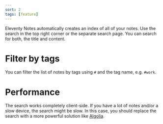 ```yaml
---
sort: 2
tags: [feature]
---
```


Eleventy Notes automatically creates an index of all of your notes. Use the search in the top right corner or the separate search page. You can search for both, the title and content.

# Filter by tags

You can filter the list of notes by tags using `#` and the tag name, e.g. `#work`.

# Performance

The search works completely client-side. If you have a lot of notes and/or a slow device, the search might be slow. In this case, you should replace the search with a more powerful solution like [Algolia](https://www.algolia.com/).
